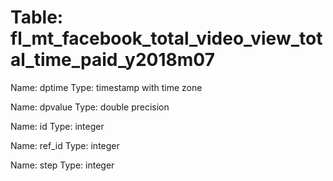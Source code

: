 Table: fl_mt_facebook_total_video_view_total_time_paid_y2018m07
===============================================================

Name: dptime
Type: timestamp with time zone

Name: dpvalue
Type: double precision

Name: id
Type: integer

Name: ref_id
Type: integer

Name: step
Type: integer


